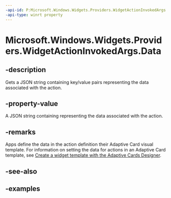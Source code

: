 ```yaml
---
-api-id: P:Microsoft.Windows.Widgets.Providers.WidgetActionInvokedArgs.Data
-api-type: winrt property
---
```


# Microsoft.Windows.Widgets.Providers.WidgetActionInvokedArgs.Data

<!--
public string Data { get; }
-->


## -description

Gets a JSON string containing key/value pairs representing the data associated with the action.

## -property-value

A JSON string containing representing the data associated with the action.

## -remarks

Apps define the data in the action definition their Adaptive Card visual template. For information on setting the data for actions in an Adaptive Card template, see [Create a widget template with the Adaptive Cards Designer](/windows/apps/design/widgets/widgets-create-a-template).

## -see-also

## -examples


